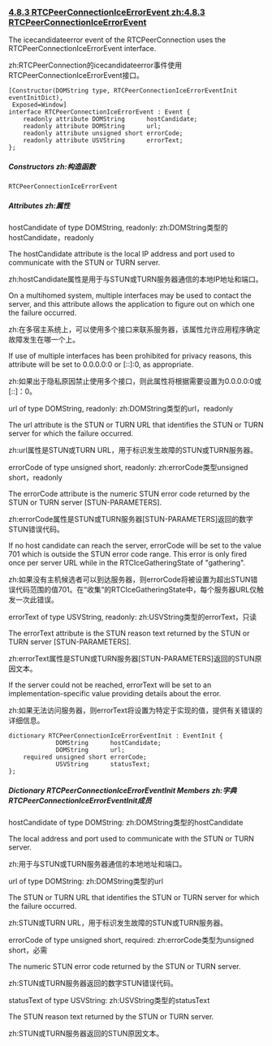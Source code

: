 ### [4.8.3 RTCPeerConnectionIceErrorEvent zh:4.8.3 RTCPeerConnectionIceErrorEvent](http://w3c.github.io/webrtc-pc/#rtcpeerconnectioniceerrorevent)

The icecandidateerror event of the RTCPeerConnection uses the RTCPeerConnectionIceErrorEvent interface.

zh:RTCPeerConnection的icecandidateerror事件使用RTCPeerConnectionIceErrorEvent接口。

```
[Constructor(DOMString type, RTCPeerConnectionIceErrorEventInit eventInitDict),
 Exposed=Window]
interface RTCPeerConnectionIceErrorEvent : Event {
    readonly attribute DOMString      hostCandidate;
    readonly attribute DOMString      url;
    readonly attribute unsigned short errorCode;
    readonly attribute USVString      errorText;
};
```
##### Constructors zh:构造函数

`RTCPeerConnectionIceErrorEvent`

##### Attributes zh:属性

hostCandidate of type DOMString, readonly:
zh:DOMString类型的hostCandidate，readonly

The hostCandidate attribute is the local IP address and port used to communicate with the STUN or TURN server.

zh:hostCandidate属性是用于与STUN或TURN服务器通信的本地IP地址和端口。

On a multihomed system, multiple interfaces may be used to contact the server, and this attribute allows the application to figure out on which one the failure occurred.

zh:在多宿主系统上，可以使用多个接口来联系服务器，该属性允许应用程序确定故障发生在哪一个上。

If use of multiple interfaces has been prohibited for privacy reasons, this attribute will be set to 0.0.0.0:0 or [::]:0, as appropriate.

zh:如果出于隐私原因禁止使用多个接口，则此属性将根据需要设置为0.0.0.0:0或[::]：0。

url of type DOMString, readonly:
zh:DOMString类型的url，readonly

The url attribute is the STUN or TURN URL that identifies the STUN or TURN server for which the failure occurred.

zh:url属性是STUN或TURN URL，用于标识发生故障的STUN或TURN服务器。

errorCode of type unsigned short, readonly:
zh:errorCode类型unsigned short，readonly

The errorCode attribute is the numeric STUN error code returned by the STUN or TURN server [STUN-PARAMETERS].

zh:errorCode属性是STUN或TURN服务器[STUN-PARAMETERS]返回的数字STUN错误代码。

If no host candidate can reach the server, errorCode will be set to the value 701 which is outside the STUN error code range. This error is only fired once per server URL while in the RTCIceGatheringState of "gathering".

zh:如果没有主机候选者可以到达服务器，则errorCode将被设置为超出STUN错误代码范围的值701。在“收集”的RTCIceGatheringState中，每个服务器URL仅触发一次此错误。

errorText of type USVString, readonly:
zh:USVString类型的errorText，只读

The errorText attribute is the STUN reason text returned by the STUN or TURN server [STUN-PARAMETERS].

zh:errorText属性是STUN或TURN服务器[STUN-PARAMETERS]返回的STUN原因文本。

If the server could not be reached, errorText will be set to an implementation-specific value providing details about the error.

zh:如果无法访问服务器，则errorText将设置为特定于实现的值，提供有关错误的详细信息。

```
dictionary RTCPeerConnectionIceErrorEventInit : EventInit {
             DOMString      hostCandidate;
             DOMString      url;
    required unsigned short errorCode;
             USVString      statusText;
};
```
##### Dictionary RTCPeerConnectionIceErrorEventInit Members zh:字典RTCPeerConnectionIceErrorEventInit成员

hostCandidate of type DOMString:
zh:DOMString类型的hostCandidate

The local address and port used to communicate with the STUN or TURN server.

zh:用于与STUN或TURN服务器通信的本地地址和端口。

url of type DOMString:
zh:DOMString类型的url

The STUN or TURN URL that identifies the STUN or TURN server for which the failure occurred.

zh:STUN或TURN URL，用于标识发生故障的STUN或TURN服务器。

errorCode of type unsigned short, required:
zh:errorCode类型为unsigned short，必需

The numeric STUN error code returned by the STUN or TURN server.

zh:STUN或TURN服务器返回的数字STUN错误代码。

statusText of type USVString:
zh:USVString类型的statusText

The STUN reason text returned by the STUN or TURN server.

zh:STUN或TURN服务器返回的STUN原因文本。



